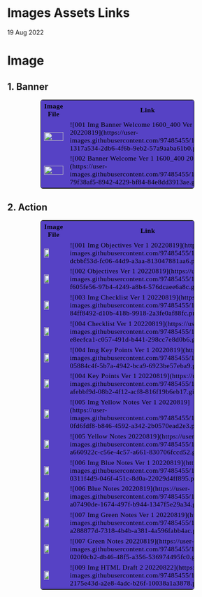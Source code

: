 # Images Assets Links
19 Aug 2022

<h1>Image</h1>
<h2>1. Banner</h2>
<table style="color:black;
           display:fill;
           border-colapse: colapse;
           width: 70%;
           margin: auto;
           border: 1px solid black;
           border-collapse: collapse;
           border-style: solid;
           border-radius:5px;
           background-color:#5642C5;
           font-size:110%;
           font-family:Verdana;
           letter-spacing:0.5px">
<tr>
    <th>Image File</th>
    <th>Link</th>
    <th>No Image Asset</th></tr>
<tr>
<td><img style="float:left" src="https://user-images.githubusercontent.com/97485455/191153210-1317a534-2db6-4f6b-9eb2-57a9aaba61b0.png" width="100%"></td>
<td>![001  Img Banner Welcome 1600_400 Ver 1 20220819](https://user-images.githubusercontent.com/97485455/191153210-1317a534-2db6-4f6b-9eb2-57a9aaba61b0.png)</td>
<td> Img00100120220819</td>
</tr>
<tr>
<td><img style="float:left" src="https://user-images.githubusercontent.com/97485455/191153632-79f38af5-8942-4229-bf84-84e8dd3913ae.gif" width="100%"></td>
<td>![002  Banner Welcome Ver 1 1600_400 20220819](https://user-images.githubusercontent.com/97485455/191153632-79f38af5-8942-4229-bf84-84e8dd3913ae.gif)</td>
<td> Ima00100120220819</td>
</tr>
</table>

<h2>2. Action</h2>
<table style="color:black;
           display:fill;
           border-colapse: colapse;
           width: 70%;
           margin: auto;
           border: 1px solid black;
           border-collapse: collapse;
           border-style: solid;
           border-radius:5px;
           background-color:#5642C5;
           font-size:110%;
           font-family:Verdana;
           letter-spacing:0.5px">
<tr>
    <th>Image File</th>
    <th>Link</th>
    <th>No Image Asset</th></tr>
<tr>
<td><img style="float:left" src="https://user-images.githubusercontent.com/97485455/191220935-dcbbf53d-fc06-44d9-a3aa-813047881aa6.png" width="50%"></td>
<td>![001 Img Objectives Ver 1 20220819](https://user-images.githubusercontent.com/97485455/191220935-dcbbf53d-fc06-44d9-a3aa-813047881aa6.png)</td>
<td> Img00200120220819</td>
</tr>
<tr>
<td><img style="float:left" src="https://user-images.githubusercontent.com/97485455/191221234-f605fe56-97b4-4249-a8b4-576dcaee6a8c.gif" width="50%"></td>
<td>![002 Objectives Ver 1 20220819](https://user-images.githubusercontent.com/97485455/191221234-f605fe56-97b4-4249-a8b4-576dcaee6a8c.gif)</td>
<td> Ima00200120220819</td>
</tr>

<tr>
<td><img style="float:left" src="https://user-images.githubusercontent.com/97485455/191223579-84ff8492-d10b-418b-9918-2a3fe0af88fc.png" width="50%"></td>
<td>![003 Img Checklist Ver 1 20220819](https://user-images.githubusercontent.com/97485455/191223579-84ff8492-d10b-418b-9918-2a3fe0af88fc.png)</td>
<td> Img00200220220819</td>
</tr>
<tr>
<td><img style="float:left" src="https://user-images.githubusercontent.com/97485455/191224283-e8eefca1-c057-491d-b441-298cc7e8d0b6.gif" width="50%"></td>
<td>![004 Checklist Ver 1 20220819](https://user-images.githubusercontent.com/97485455/191224283-e8eefca1-c057-491d-b441-298cc7e8d0b6.gif)</td>
<td> Ima00200220220819</td>
</tr>

<tr>
<td><img style="float:left" src="https://user-images.githubusercontent.com/97485455/191228703-05884c4f-5b7a-4942-bca9-6923be57eba9.png" width="50%"></td>
<td>![004 Img Key Points Ver 1 20220819](https://user-images.githubusercontent.com/97485455/191228703-05884c4f-5b7a-4942-bca9-6923be57eba9.png)</td>
<td> Img00200320220819</td>
</tr>
<tr>
<td><img style="float:left" src="https://user-images.githubusercontent.com/97485455/191229220-afebbf9d-08b2-4f12-acf8-816f19b6eb17.gif" width="50%"></td>
<td>![004 Key Points Ver 1 20220819](https://user-images.githubusercontent.com/97485455/191229220-afebbf9d-08b2-4f12-acf8-816f19b6eb17.gif)</td>
<td> Ima00200320220819</td>
</tr>
           
<tr>
<td><img style="float:left" src="https://user-images.githubusercontent.com/97485455/191237150-0fd6fdf8-b846-4592-a342-2b0570ead2e3.png" width="50%"></td>
<td>![005 Img Yellow Notes Ver 1 20220819](https://user-images.githubusercontent.com/97485455/191237150-0fd6fdf8-b846-4592-a342-2b0570ead2e3.png)</td>
<td> Img00200420220819</td>
</tr>
<tr>
<td><img style="float:left" src="https://user-images.githubusercontent.com/97485455/191237708-a660922c-c56e-4c57-a661-830706fccd52.gif" width="50%"></td>
<td>![005 Yellow Notes 20220819](https://user-images.githubusercontent.com/97485455/191237708-a660922c-c56e-4c57-a661-830706fccd52.gif)</td>
<td> Ima00200420220819</td>
</tr>
           
<tr>
<td><img style="float:left" src="https://user-images.githubusercontent.com/97485455/191238266-0311f4d9-046f-451c-8d0a-22029d4ff895.png" width="50%"></td>
<td>![006 Img Blue Notes Ver 1 20220819](https://user-images.githubusercontent.com/97485455/191238266-0311f4d9-046f-451c-8d0a-22029d4ff895.png)</td>
<td> Img00200520220819</td>
</tr>
<tr>
<td><img style="float:left" src="https://user-images.githubusercontent.com/97485455/191238496-a07490de-1674-497f-b944-1347f5e29a34.gif" width="50%"></td>
<td>![006  Blue Notes 20220819](https://user-images.githubusercontent.com/97485455/191238496-a07490de-1674-497f-b944-1347f5e29a34.gif)</td>
<td> Ima00200520220819</td>
</tr>

<tr>
<td><img style="float:left" src="https://user-images.githubusercontent.com/97485455/191262390-a288877d-7318-4b4b-a381-4a596fabb4ac.png" width="50%"></td>
<td>![007 Img Green Notes Ver 1 20220819](https://user-images.githubusercontent.com/97485455/191262390-a288877d-7318-4b4b-a381-4a596fabb4ac.png)</td>
<td> Img00200620220819</td>
</tr>
<tr>
<td><img style="float:left" src="https://user-images.githubusercontent.com/97485455/191262797-020f0cb2-db46-48f5-a356-536974495fc0.gif" width="50%"></td>
<td>![007  Green Notes 20220819](https://user-images.githubusercontent.com/97485455/191262797-020f0cb2-db46-48f5-a356-536974495fc0.gif)</td>
<td> Ima00200620220819</td>
</tr>
           
<tr>
<td><img style="float:left" src="https://user-images.githubusercontent.com/97485455/191264206-2175e43d-a2e8-4adc-b26f-10038a1a3878.png" width="50%"></td>
<td>![009 Img HTML Draft 2 20220822](https://user-images.githubusercontent.com/97485455/191264206-2175e43d-a2e8-4adc-b26f-10038a1a3878.png)</td>
<td> Img00200720220819</td>
</tr>

</table>


